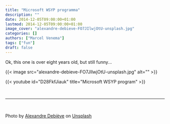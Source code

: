 ```yaml
---
title: "Microsoft WSYP programma"
description: ""
date: 2014-12-05T09:00:00+01:00
lastmod: 2014-12-05T09:00:00+01:00
image_cover: "alexandre-debieve-FO7JIlwjOtU-unsplash.jpg"
categories: []
authors: ["Marcel Venema"] 
tags: ["fun"]
draft: false
---
```


Ok, this one is over eight years old, but still funny...

<!--more-->

{{< image src="alexandre-debieve-FO7JIlwjOtU-unsplash.jpg" alt="" >}}

{{< youtube id="D28FkfJiauk" title="Microsoft WSYP program" >}}

&nbsp;

---
&nbsp;

Photo by <a href="https://unsplash.com/@alexkixa?utm_content=creditCopyText&utm_medium=referral&utm_source=unsplash">Alexandre Debiève</a> on <a href="https://unsplash.com/photos/macro-photography-of-black-circuit-board-FO7JIlwjOtU?utm_content=creditCopyText&utm_medium=referral&utm_source=unsplash">Unsplash</a>

&nbsp;
 